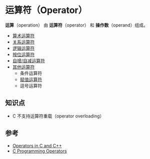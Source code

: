 # 运算符（Operator）

**运算**（operation） 由 **运算符**（operator） 和 **操作数**（operand）组成。

* [算术运算符](arithmetic-opr.md)
* [关系运算符](relational-opr.md)
* [逻辑运算符](logical-opr.md)
* [按位运算符](bitwise-opr.md)
* [自增/自减运算符](self.md)
* [其他运算符](other.md)
  * 条件运算符
  * [赋值运算符](assignment-opr.md)
  * 逗号运算符

## 知识点

* C 不支持运算符重载（operator overloading）

## 参考

* [Operators in C and C++](https://en.wikipedia.org/wiki/Operators_in_C_and_C%2B%2B)
* [C Programming Operators](https://www.programiz.com/c-programming/c-operators)
